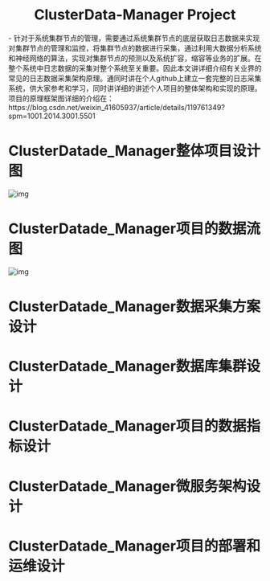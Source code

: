 <h1 align="center"> ClusterData-Manager Project</h1>
-  针对于系统集群节点的管理，需要通过系统集群节点的底层获取日志数据来实现对集群节点的管理和监控，将集群节点的数据进行采集，通过利用大数据分析系统和神经网络的算法，实现对集群节点的预测以及系统扩容，缩容等业务的扩展。在整个系统中日志数据的采集对整个系统至关重要。因此本文讲详细介绍有关业界的常见的日志数据采集架构原理。通同时讲在个人github上建立一套完整的日志采集系统，供大家参考和学习，同时讲详细的讲述个人项目的整体架构和实现的原理。项目的原理框架图详细的介绍在：https://blog.csdn.net/weixin_41605937/article/details/119761349?spm=1001.2014.3001.5501

# ClusterDatade_Manager整体项目设计图
 ![img](https://github.com/2462612540/ClusterData-Manager/blob/master/Architecture_design_schematic/ClusterDatamanger%EF%BC%881%EF%BC%89.png)


# ClusterDatade_Manager项目的数据流图
 ![img](https://github.com/2462612540/ClusterData-Manager/blob/master/Architecture_design_schematic/ClusterDatamanger%EF%BC%882%EF%BC%89.png)


# ClusterDatade_Manager数据采集方案设计


# ClusterDatade_Manager数据库集群设计

# ClusterDatade_Manager项目的数据指标设计

# ClusterDatade_Manager微服务架构设计

# ClusterDatade_Manager项目的部署和运维设计
